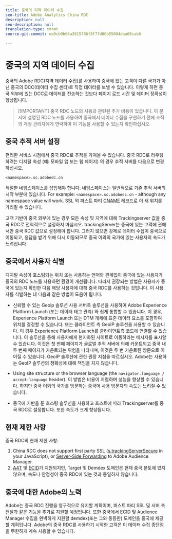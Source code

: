 ```yaml
---
title: 중국의 지역 데이터 수집
seo-title: Adobe Analytics China RDC
description: null
seo-description: null
translation-type: tm+mt
source-git-commit: ee0cb9b64a3915786f8f77d80b55004daa68cab6

---
```



# 중국의 지역 데이터 수집

중국의 Adobe RDC(지역 데이터 수집)를 사용하여 중국에 있는 고객이 다른 국가가 아닌 중국의 DCC(데이터 수집 센터)로 직접 데이터를 보낼 수 있습니다. 이렇게 하면 중국 외부에 있는 DCC로 데이터를 전송하는 것보다 페이지 로드 시간 및 데이터 정확성이 향상됩니다.

> [!IMPORTANT] 중국 RDC 노드의 사용과 관련된 추가 비용이 있습니다. 이 문서에 설명된 RDC 노드를 사용하여 중국에서 데이터 수집을 구현하기 전에 조직의 계정 관리자에게 연락하여 이 기능을 사용할 수 있는지 확인하십시오.

## 중국 추적 서버 설정

편리한 서비스 시점에서 중국 RDC로 추적을 가져올 수 있습니다. 중국 RDC로 라우팅하려는 디지털 속성 (예: 모바일 앱 또는 웹 페이지) 의 경우 추적 서버를 다음으로 변경하십시오.

`<namespace>.sc.adobedc.cn`

적절한 네임스페이스를 삽입해야 합니다. 네임스페이스는 일반적으로 기존 추적 서버의 시작 부분에 있습니다. For example: `<namespace>.sc.adobedc.cn` - although any namespace value will work. SSL 외 퍼스트 파티 [CNAME](https://marketing.adobe.com/resources/help/en_US/whitepapers/first_party_cookies/fpcookies_cname.html) 레코드로 이 새 위치를 가리킬 수 있습니다.

고객 기반이 중국 외부에 있는 경우 모든 속성 및 지역에 대해 Trackingserver 값을 중국 RDC로 전역적으로 설정하지 마십시오. trackingServer는 중국에 있는 고객에 관해서만 중국 RDC 값으로 설정해야 합니다. 그러지 않으면 강제로 데이터 수집이 중국으로 이동되고, 응답을 받기 위해 다시 이동되므로 중국 이외의 국가에 있는 사용자의 속도가 느려집니다.

## 중국에서 사용자 식별

디지털 속성이 호스팅되는 위치 또는 사용하는 언어와 관계없이 중국에 있는 사용자가 중국의 RDC 노드를 사용하면 환경이 개선됩니다. 따라서 권장되는 방법은 사용자가 중국에 있는지 확인한 다음 해당 사용자에 대해 중국 RDC를 사용하는 것입니다. 이 사용자를 식별하는 데 다음과 같은 방법이 도움이 됩니다.

* 신뢰할 수 있는 Geoip 솔루션 사용 서버측 솔루션을 사용하여 Adobe Experience Platform Launch (또는 데이터 태그 관리) 와 쉽게 통합할 수 있습니다. 이 경우, Experience Platform Launch 또는 DTM 개체에 표준 데이터 요소를 포함하여 위치를 결정할 수 있습니다. 또는 클라이언트 측 GeoIP 솔루션을 사용할 수 있습니다. 이 경우 Experience Platform Launch를 클라이언트측 코드에 연결할 수 있습니다. 이 솔루션을 통해 사용자에게 현지화된 사이트로 이동하라는 메시지를 표시할 수 있습니다. 이것은 첫 번째 페이지가 글로벌 추적 서버에 의해 카운트되고 중국 내 두 번째 페이지가 카운트되는 위험을 나타내며, 이것은 두 번 카운트된 방문으로 이어질 수 있습니다. GeoIP 솔루션에 관한 권장 지침을 따르십시오. Adobe는 사용하는 GeoIP 솔루션의 정확성에 대해 책임을 지지 않습니다.

* Using site structure or the browser language (the `navigator.language / accept-language` header). 이 방법은 비용이 저렴하며 성능을 향상할 수 있습니다. 하지만 중국 이외의 국가를 방문하는 중국어 사용 방문자의 속도는 느려질 수 있습니다.
* 중국에 기반을 둔 호스팅 솔루션을 사용하고 호스트에 따라 Trackingserver를 중국 RDC로 설정합니다. 또한 속도가 크게 향상됩니다.

## 현재 제한 사항

중국 RDC의 현재 제한 사항:

1. China RDC does not support first party SSL ([s.trackingServerSecure](https://helpx.adobe.com/analytics/kb/determining-data-center.html) in your JavaScript), or [Server-Side Forwarding](https://marketing.adobe.com/resources/help/en_US/reference/ssf.html) to Adobe Audience Manager.
2. [A4T](https://marketing.adobe.com/resources/help/en_US/target/a4t/a4t.html) 및 [ECID](https://marketing.adobe.com/resources/help/en_US/mcvid/)가 지원되지만, Target 및 Demdex 도메인은 현재 중국 본토에 있지 않으며, 속도나 안정성이 중국 RDC에 있는 것과 동일하지 않습니다.

## 중국에 대한 Adobe의 노력

Adobe는 중국 RDC 진행을 영구적으로 유지할 계획이며, 퍼스트 파티 SSL 및 서버 측 전달과 같은 기능을 추가로 지원할 예정입니다. 또한 중국에서 ECID 및 Audience Manager 수집을 완벽하게 지원할 demdex(또는 그와 동등한) 도메인을 중국에 제공할 계획입니다. Adobe의 중국 RDC를 사용하기 시작한 고객은 이 데이터 수집 종단점을 무한하게 계속 사용할 수 있습니다.
